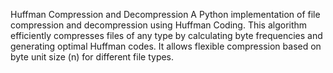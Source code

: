 Huffman Compression and Decompression
A Python implementation of file compression and decompression using Huffman Coding. This algorithm efficiently compresses files of any type by calculating byte frequencies and generating optimal Huffman codes. It allows flexible compression based on byte unit size (n) for different file types.
